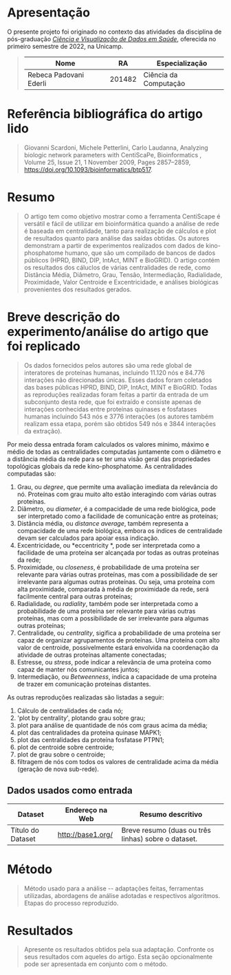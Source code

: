 # Apresentação

O presente projeto foi originado no contexto das atividades da disciplina de pós-graduação [*Ciência e Visualização de Dados em Saúde*](https://ds4h.org), oferecida no primeiro semestre de 2022, na Unicamp.

> |Nome  | RA | Especialização|
> |--|--|--|
> | Rebeca Padovani Ederli  | 201482  | Ciência da Computação|


# Referência bibliográfica do artigo lido
> Giovanni Scardoni, Michele Petterlini, Carlo Laudanna, Analyzing biologic network parameters with CentiScaPe, Bioinformatics , Volume 25, Issue 21, 1 November 2009, Pages 2857–2859, https://doi.org/10.1093/bioinformatics/btp517.

# Resumo
> O artigo tem como objetivo mostrar como a ferramenta CentiScape é versátil e fácil de utilizar em bioinformática quando a análise de rede é baseada em centralidade, tanto para realização de cálculos e plot de resultados quanto para análise das saídas obtidas. Os autores demonstram a partir de experimentos realizados com dados de kino-phosphatome humano, que são um compilado de bancos de dados públicos (HPRD, BIND, DIP, IntAct, MINT e BioGRID). O artigo contém os resultados dos cáluclos de várias centralidades de rede, como Distância Média, Diâmetro, Grau, Tensão, Intermediação, Radialidade, Proximidade, Valor Centroide e Excentricidade, e análises biológicas provenientes dos resultados gerados.

# Breve descrição do experimento/análise do artigo que foi replicado
> Os dados fornecidos pelos autores são uma rede global de interatores de proteínas humanas, incluindo 11.120 nós e 84.776 interações não direcionadas únicas. Esses dados foram coletados das bases públicas HPRD, BIND, DIP, IntAct, MINT e BioGRID. Todas as reproduções realizadas foram feitas a partir da entrada de um subconjunto desta rede, que foi extraído e consiste apenas de interações conhecidas entre proteínas quinases e fosfatases humanas incluindo 543 nós e 3776 interações (os autores também realizam essa etapa, porém são obtidos 549 nós e 3844 interações da extração). 

Por meio dessa entrada foram calculados os valores mínimo, máximo e médio de todas as centralidades computadas juntamente com o diâmetro e a distância média da rede para se ter uma visão geral das propriedades topológicas globais da rede kino-phosphatome. As centralidades computadas são:

1. Grau, ou *degree*, que permite uma avaliação imediata da relevância do nó. Proteínas com grau muito alto estão interagindo com várias outras proteínas.
2. Diâmetro, ou *diameter*, é a compacidade de uma rede biológica, pode ser interpretado como a facilidade de comunicação entre as proteínas;
3. Distância média, ou *distance average*, também representa a compacidade de uma rede biológica, embora os índices de centralidade devam ser calculados para apoiar essa indicação.
4. Excentricidade, ou *eccentricity *, pode ser interpretada como a facilidade de uma proteína ser alcançada por todas as outras proteínas da rede;
5. Proximidade, ou *closeness*, é probabilidade de uma proteína ser relevante para várias outras proteínas, mas com a possibilidade de ser irrelevante para algumas outras proteínas. Ou seja, uma proteína com alta proximidade, comparada à média de proximidade da rede, será facilmente central para outras proteínas;
6. Radialidade, ou *radiality*, também pode ser interpretada como a probabilidade de uma proteína ser relevante para várias outras proteínas, mas com a possibilidade de ser irrelevante para algumas outras proteínas;
7. Centralidade, ou *centrality*, sigifica a probabilidade de uma proteína ser capaz de organizar agrupamentos de proteínas. Uma proteína com alto valor de centroide, possivelmente estará envolvida na coordenação da atividade de outras proteínas altamente conectadas;
8. Estresse, ou *stress*, pode indicar a relevância de uma proteína como capaz de manter nós comunicantes juntos;
9. Intermediação, ou *Betweenness*, indica a capacidade de uma proteína de trazer em comunicação proteínas distantes.

As outras reproduções realizadas são listadas a seguir:

1. Cálculo de centralidades de cada nó;
2. 'plot by centrality', plotando grau sobre grau;
3. plot para análise de quantidade de nós com graus acima da média;
4. plot das centralidades da proteína quinase MAPK1;
5. plot das centralidades da proteína fosfatase PTPN1;
6. plot de centroide sobre centroide;
7. plot de grau sobre o centroide;
8. filtragem de nós com todos os valores de centralidade acima da média (geração de nova sub-rede).

## Dados usados como entrada
Dataset | Endereço na Web | Resumo descritivo
----- | ----- | -----
Título do Dataset | http://base1.org/ | Breve resumo (duas ou três linhas) sobre o dataset.

# Método
> Método usado para a análise -- adaptações feitas, ferramentas utilizadas, abordagens de análise adotadas e respectivos algoritmos.
> Etapas do processo reproduzido.

# Resultados
> Apresente os resultados obtidos pela sua adaptação.
> Confronte os seus resultados com aqueles do artigo.
> Esta seção opcionalmente pode ser apresentada em conjunto com o método.
